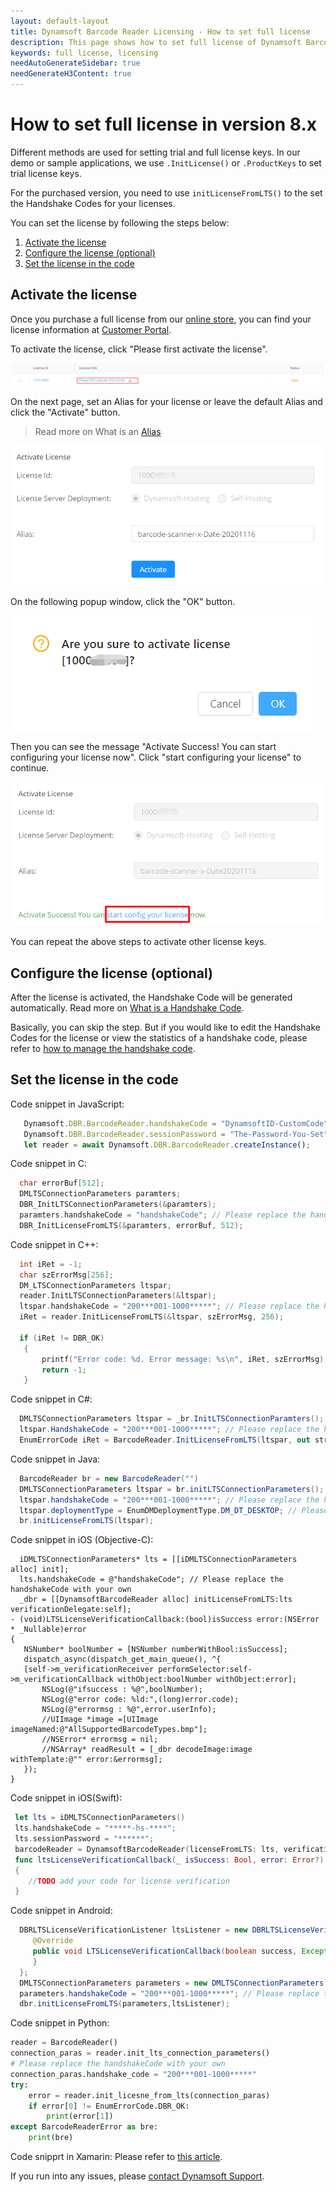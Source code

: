 ```yaml
---
layout: default-layout
title: Dynamsoft Barcode Reader Licensing - How to set full license
description: This page shows how to set full license of Dynamsoft Barcode Reader.
keywords: full license, licensing
needAutoGenerateSidebar: true
needGenerateH3Content: true
---
```


# How to set full license in version 8.x

Different methods are used for setting trial and full license keys. In our demo or sample applications, we use `.InitLicense()` or `.ProductKeys` to set trial license keys. 

For the purchased version, you need to use `initLicenseFromLTS()` to the set the Handshake Codes for your licenses.

You can set the license by following the steps below:

1. [Activate the license](#activate-the-license)
2. [Configure the license (optional)](#configure-the-license-optional) 
3. [Set the license in the code](#set-the-license-in-the-code)

## Activate the license

 Once you purchase a full license from our <a href ="https://www.dynamsoft.com/store/dynamsoft-barcode-reader/" target="_blank">online store</a>, you can find your license information at <a href ="https://www.dynamsoft.com/customer/license/fullLicense" target="_blank">Customer Portal</a>. 

 To activate the license, click "Please first activate the license".

 ![FullLicenseList][1]

 On the next page, set an Alias for your license or leave the default Alias and click the "Activate" button.

 > Read more on What is an <a href ="https://www.dynamsoft.com/license-tracking/docs/about/terms.html#alias" target="_blank">Alias</a>
 
 ![SetAlias][2]
 
 On the following popup window, click the "OK" button.
 
 ![ActivationContinue][3]
 
 Then you can see the message "Activate Success! You can start configuring your license now". Click "start configuring your license" to continue.
 
 ![ConfigLicense][4]

 You can repeat the above steps to activate other license keys.

## Configure the license (optional)

 After the license is activated, the Handshake Code will be generated automatically. Read more on <a href ="https://www.dynamsoft.com/license-tracking/docs/about/terms.html#handshake-code" target="_blank">What is a Handshake Code</a>.
 
 Basically, you can skip the step. But if you would like to edit the Handshake Codes for the license or view the statistics of a handshake code, please refer to <a href ="https://www.dynamsoft.com/license-tracking/docs/common/handshakeCodes.html" target="_blank">how to manage the handshake code</a>.

## Set the license in the code

 Code snippet in JavaScript:
 ```js
    Dynamsoft.DBR.BarcodeReader.handshakeCode = "DynamsoftID-CustomCode";// Please replace the handshakeCode with your own
    Dynamsoft.DBR.BarcodeReader.sessionPassword = "The-Password-You-Set";
    let reader = await Dynamsoft.DBR.BarcodeReader.createInstance();
 ```

 Code snippet in C:
 ```c
   char errorBuf[512];
   DMLTSConnectionParameters paramters;
   DBR_InitLTSConnectionParameters(&paramters);
   paramters.handshakeCode = "handshakeCode"; // Please replace the handshakeCode with your own
   DBR_InitLicenseFromLTS(&paramters, errorBuf, 512);
 ```

 Code snippet in C++:
 ```cpp
   int iRet = -1;
   char szErrorMsg[256];
   DM_LTSConnectionParameters ltspar;    
   reader.InitLTSConnectionParameters(&ltspar);
   ltspar.handshakeCode = "200***001-1000*****"; // Please replace the handshakeCode with your own
   iRet = reader.InitLicenseFromLTS(&ltspar, szErrorMsg, 256);
   
   if (iRet != DBR_OK)
    {
        printf("Error code: %d. Error message: %s\n", iRet, szErrorMsg);
        return -1;
    }
 ```

 Code snippet in C#:
 ```csharp
   DMLTSConnectionParameters ltspar = _br.InitLTSConnectionParamters();           
   ltspar.HandshakeCode = "200***001-1000*****"; // Please replace the handshakeCode with your own
   EnumErrorCode iRet = BarcodeReader.InitLicenseFromLTS(ltspar, out strErrorMSG);
 ```

 Code snippet in Java:
 ```java
   BarcodeReader br = new BarcodeReader("")
   DMLTSConnectionParameters ltspar = br.initLTSConnectionParameters();
   ltspar.handshakeCode = "200***001-1000*****"; // Please replace the handshakeCode with your own
   ltspar.deploymentType = EnumDMDeploymentType.DM_DT_DESKTOP; // Please replace the deploymentType with your own
   br.initLicenseFromLTS(ltspar);
 ```

 Code snippet in iOS (Objective-C):
 ```objc
   iDMLTSConnectionParameters* lts = [[iDMLTSConnectionParameters alloc] init];
   lts.handshakeCode = @"handshakeCode"; // Please replace the handshakeCode with your own
   _dbr = [[DynamsoftBarcodeReader alloc] initLicenseFromLTS:lts verificationDelegate:self];
- (void)LTSLicenseVerificationCallback:(bool)isSuccess error:(NSError * _Nullable)error
{
    NSNumber* boolNumber = [NSNumber numberWithBool:isSuccess];
    dispatch_async(dispatch_get_main_queue(), ^{
    [self->m_verificationReceiver performSelector:self->m_verificationCallback withObject:boolNumber withObject:error];
        NSLog(@"ifsuccess : %@",boolNumber);
        NSLog(@"error code: %ld:",(long)error.code);
        NSLog(@"errormsg : %@",error.userInfo);
        //UIImage *image =[UIImage imageNamed:@"AllSupportedBarcodeTypes.bmp"];
        //NSError* errormsg = nil;
        //NSArray* readResult = [_dbr decodeImage:image withTemplate:@"" error:&errormsg];
    });
}
 ```
 Code snippet in iOS(Swift):
 ```swift
  let lts = iDMLTSConnectionParameters()
  lts.handshakeCode = "*****-hs-****";
  lts.sessionPassword = "******";
  barcodeReader = DynamsoftBarcodeReader(licenseFromLTS: lts, verificationDelegate: self)
  func ltsLicenseVerificationCallback(_ isSuccess: Bool, error: Error?)
  {
     //TODO add your code for license verification
  }
 ```

 Code snippet in Android:
 ```java
   DBRLTSLicenseVerificationListener ltsListener = new DBRLTSLicenseVerificationListener() {
      @Override
      public void LTSLicenseVerificationCallback(boolean success, Exception error) {
      }
   };
   DMLTSConnectionParameters parameters = new DMLTSConnectionParameters();
   parameters.handshakeCode = "200***001-1000*****"; // Please replace the handshakeCode with your own
   dbr.initLicenseFromLTS(parameters,ltsListener);
 ```
 
 Code snippet in Python:
 ```python
 reader = BarcodeReader()
 connection_paras = reader.init_lts_connection_parameters()
 # Please replace the handshakeCode with your own
 connection_paras.handshake_code = "200***001-1000*****"
 try:
     error = reader.init_licesne_from_lts(connection_paras)
     if error[0] != EnumErrorCode.DBR_OK:
         print(error[1])
 except BarcodeReaderError as bre:
     print(bre)
 ```
 
 Code snipprt in Xamarin:
 Please refer to <a href="https://github.com/Dynamsoft/xamarin/tree/master/examples" target="_blank">this article</a>.

 If you run into any issues, please [contact Dynamsoft Support](https://www.dynamsoft.com/Company/Contact.aspx).

[1]:assets\set-full-license-2\FullLicenseList.png
[2]:assets\set-full-license-2\SetAlias.png
[3]:assets\set-full-license-2\ActivationContinue.png
[4]:assets\set-full-license-2\ConfigLicense.png


